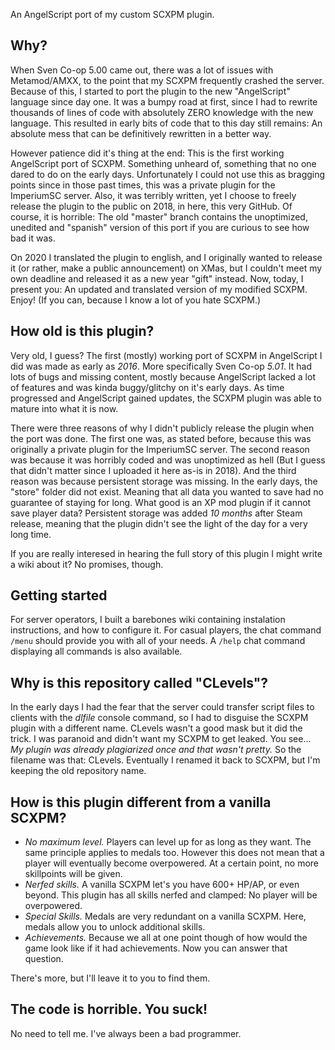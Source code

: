 An AngelScript port of my custom SCXPM plugin.
## Why?
When Sven Co-op 5.00 came out, there was a lot of issues with Metamod/AMXX, to the point that my SCXPM frequently crashed the server. Because of this, I started to port the plugin to the new "AngelScript" language since day one. It was a bumpy road at first, since I had to rewrite thousands of lines of code with absolutely ZERO knowledge with the new language. This resulted in early bits of code that to this day still remains: An absolute mess that can be definitively rewritten in a better way.

However patience did it's thing at the end: This is the first working AngelScript port of SCXPM. Something unheard of, something that no one dared to do on the early days. Unfortunately I could not use this as bragging points since in those past times, this was a private plugin for the ImperiumSC server. Also, it was terribly written, yet I choose to freely release the plugin to the public on 2018, in here, this very GitHub. Of course, it is horrible: The old "master" branch contains the unoptimized, unedited and "spanish" version of this port if you are curious to see how bad it was.

On 2020 I translated the plugin to english, and I originally wanted to release it (or rather, make a public announcement) on XMas, but I couldn't meet my own deadline and released it as a new year "gift" instead. Now, today, I present you: An updated and translated version of my modified SCXPM. Enjoy! (If you can, because I know a lot of you hate SCXPM.)
## How old is this plugin?
Very old, I guess? The first (mostly) working port of SCXPM in AngelScript I did was made as early as *2016*. More specifically Sven Co-op *5.01*. It had lots of bugs and missing content, mostly because AngelScript lacked a lot of features and was kinda buggy/glitchy on it's early days. As time progressed and AngelScript gained updates, the SCXPM plugin was able to mature into what it is now.

There were three reasons of why I didn't publicly release the plugin when the port was done. The first one was, as stated before, because this was originally a private plugin for the ImperiumSC server. The second reason was because it was horribly coded and was unoptimized as hell (But I guess that didn't matter since I uploaded it here as-is in 2018). And the third reason was because persistent storage was missing. In the early days, the "store" folder did not exist. Meaning that all data you wanted to save had no guarantee of staying for long. What good is an XP mod plugin if it cannot save player data? Persistent storage was added *10 months* after Steam release, meaning that the plugin didn't see the light of the day for a very long time.

If you are really interesed in hearing the full story of this plugin I might write a wiki about it? No promises, though.
## Getting started
For server operators, I built a barebones wiki containing instalation instructions, and how to configure it.
For casual players, the chat command `/menu` should provide you with all of your needs. A `/help` chat command displaying all commands is also available.
## Why is this repository called "CLevels"?
In the early days I had the fear that the server could transfer script files to clients with the *dlfile* console command, so I had to disguise the SCXPM plugin with a different name. CLevels wasn't a good mask but it did the trick. I was paranoid and didn't want my SCXPM to get leaked. You see... *My plugin was already plagiarized once and that wasn't pretty.* So the filename was that: CLevels. Eventually I renamed it back to SCXPM, but I'm keeping the old repository name.
## How is this plugin different from a vanilla SCXPM?
- *No maximum level.* Players can level up for as long as they want. The same principle applies to medals too. However this does not mean that a player will eventually become overpowered. At a certain point, no more skillpoints will be given.
- *Nerfed skills.* A vanilla SCXPM let's you have 600+ HP/AP, or even beyond. This plugin has all skills nerfed and clamped: No player will be overpowered.
- *Special Skills.* Medals are very redundant on a vanilla SCXPM. Here, medals allow you to unlock additional skills.
- *Achievements.* Because we all at one point though of how would the game look like if it had achievements. Now you can answer that question.

There's more, but I'll leave it to you to find them.
## The code is horrible. You suck!
No need to tell me. I've always been a bad programmer.
